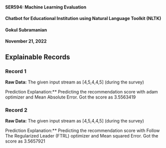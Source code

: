 #### SER594: Machine Learning Evaluation
#### Chatbot for Educational Institution using Natural Language Toolkit (NLTK)
#### Gokul Subramanian
#### November 21, 2022


## Explainable Records
### Record 1
**Raw Data:** The given input stream as [4,5,4,4,5] (during the survey)

Prediction Explanation:** Predicting the recommendation score with adam optimizer and Mean Absolute Error. Got the score as 3.5563419

### Record 2
**Raw Data:** The given input stream as [4,5,4,4,5] (during the survey)

Prediction Explanation:** Predicting the recommendation score with Follow The Regularized Leader (FTRL) optimizer and Mean squared Error. Got the score as 3.5657921
